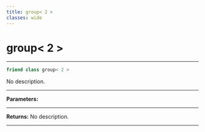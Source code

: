 ```yaml
---
title: group< 2 >
classes: wide
---
```

# group< 2 >

---

```cpp
friend class group< 2 >
```


No description.


---
**Parameters:**


---
**Returns:** No description.

---
